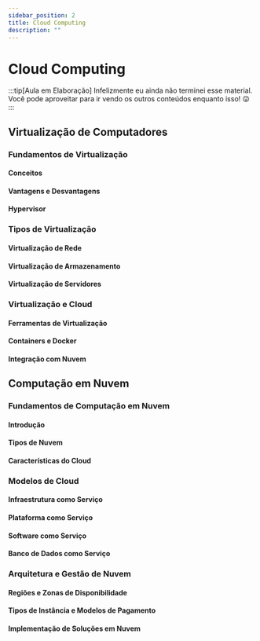 ```yaml
---
sidebar_position: 2
title: Cloud Computing
description: "" 
---
```


# Cloud Computing

:::tip[Aula em Elaboração]
Infelizmente eu ainda não terminei esse material. Você pode aproveitar para ir vendo os outros conteúdos enquanto isso! 😜
:::

## Virtualização de Computadores

### Fundamentos de Virtualização

#### Conceitos

#### Vantagens e Desvantagens

#### Hypervisor

### Tipos de Virtualização

#### Virtualização de Rede

#### Virtualização de Armazenamento

#### Virtualização de Servidores

### Virtualização e Cloud

#### Ferramentas de Virtualização

#### Containers e Docker

#### Integração com Nuvem

## Computação em Nuvem

### Fundamentos de Computação em Nuvem

#### Introdução

#### Tipos de Nuvem

#### Características do Cloud

### Modelos de Cloud

#### Infraestrutura como Serviço

#### Plataforma como Serviço

#### Software como Serviço

#### Banco de Dados como Serviço

### Arquitetura e Gestão de Nuvem

#### Regiões e Zonas de Disponibilidade

#### Tipos de Instância e Modelos de Pagamento

#### Implementação de Soluções em Nuvem